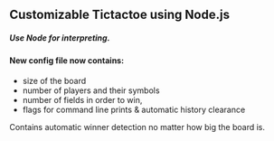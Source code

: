 ## Customizable Tictactoe using Node.js
##### Use Node for interpreting. 

#### New config file now contains: 
  - size of the board
  - number of players and their symbols
  - number of fields in order to win,
  - flags for command line prints & automatic history clearance

Contains automatic winner detection no matter how big the board is.
